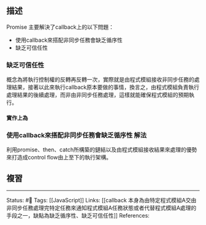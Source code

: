 ## 描述

Promise 主要解決了callback上的以下問題：
- 使用callback來搭配非同步任務會缺乏循序性
- 缺乏可信任性


### 缺乏可信任性

概念為將執行控制權的反轉再反轉一次，實際就是由程式模組接收非同步任務的處理結果，接著以此來執行callback原本要做的事情，換言之，由程式模組負責執行處理結果的後續處理，而非由非同步任務處理，這樣就能確保程式模組的預期執行。


#### 實作上為



### 使用callback來搭配非同步任務會缺乏循序性 解法


利用promise、then、catch所構築的鏈結以及由程式模組接收結果來處理的優勢來打造成control flow由上至下的執行架構。


## 複習





---
Status: #🌱 
Tags:
[[JavaScript]]
Links:
[[callback 本身為由特定程式模組A交由非同步任務處理完特定任務來通知程式模組A任務狀態或者代替程式模組A處理的手段之一，缺點為缺乏循序性、缺乏可信任性]]
References: